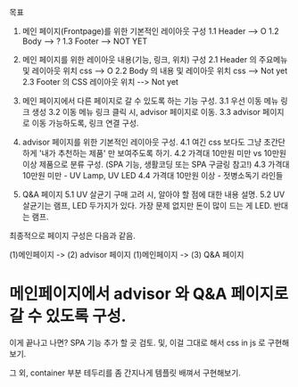 목표 

1. 메인 페이지(Frontpage)를 위한 기본적인 레이아웃 구성
1.1 Header --> O
1.2 Body   --> ?
1.3 Footer --> NOT YET

2. 메인 페이지를 위한 레이아웃 내용(기능, 링크, 위치) 구성
2.1 Header 의 주요메뉴 및 레이아웃 위치 css --> O
2.2 Body 의 내용 및 레이아웃 위치 css --> Not yet
2.3 Footer 의 CSS 레이아웃 위치 --> Not yet

3. 메인 페이지에서 다른 페이지로 갈 수 있도록 하는 기능 구성.
3.1 우선 이동 메뉴 링크 생성
3.2 이동 메뉴 링크 클릭 시, advisor 페이지로 이동.
3.3 advisor 페이지로 이동 가능하도록, 링크 연결 구성.

4. advisor 페이지를 위한 기본적인 레이아웃 구성.
4.1 여긴 css 보다도 그냥 초간단하게 '내가 추천하는 제품' 만 보여주도록 하기.
4.2 가격대 10만원 미만 vs 10만원 이상 제품으로 분류 구성. (SPA 기능, 생활코딩 또는 SPA 구글링 참고!)
4.3 가격대 10만원 미만 - UV Lamp, UV LED
4.4 가격대 10만원 이상 - 젓병소독기 라인들

5. Q&A 페이지
5.1 UV 살균기 구매 고려 시, 알아야 할 점에 대한 내용 설명.
5.2 UV 살균기는 램프, LED 두가지가 있다. 가장 문제 없지만 돈이 많이 드는 게 LED. 반대는 램프.

최종적으로 페이지 구성은 다음과 같음.

(1)메인페이지 -> (2) advisor 페이지
(1)메인페이지 -> (3) Q&A 페이지

메인페이지에서 advisor 와 Q&A 페이지로 갈 수 있도록 구성.
================
이게 끝나고 나면?
SPA 기능 추가 할 곳 검토. 및, 이걸 그대로 해서 css in js 로 구현해보기.

그 외, container 부분 테두리를 좀 간지나게 템플릿 배껴서 구현해보기. 